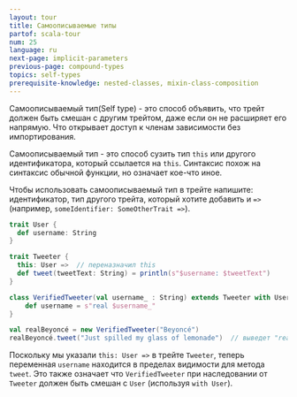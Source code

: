 ```yaml
---
layout: tour
title: Самоописываемые типы
partof: scala-tour
num: 25
language: ru
next-page: implicit-parameters
previous-page: compound-types
topics: self-types
prerequisite-knowledge: nested-classes, mixin-class-composition
---
```

Самоописываемый тип(Self type) - это способ объявить, что трейт должен быть смешан с другим трейтом, даже если он не расширяет его напрямую. Что открывает доступ к членам зависимости без импортирования.

Самоописываемый тип - это способ сузить тип `this` или другого идентификатора, который ссылается на `this`. Синтаксис похож на синтаксис обычной функции, но означает кое-что иное.

Чтобы использовать самоописываемый тип в трейте напишите: идентификатор, тип другого трейта, который хотите добавить и `=>` (например, `someIdentifier: SomeOtherTrait =>`).
```scala mdoc
trait User {
  def username: String
}

trait Tweeter {
  this: User =>  // переназначил this
  def tweet(tweetText: String) = println(s"$username: $tweetText")
}

class VerifiedTweeter(val username_ : String) extends Tweeter with User {  // Мы добавили User потому этого требует Tweeter
	def username = s"real $username_"
}

val realBeyoncé = new VerifiedTweeter("Beyoncé")
realBeyoncé.tweet("Just spilled my glass of lemonade")  // выведет "real Beyoncé: Just spilled my glass of lemonade"
```

Поскольку мы указали `this: User =>` в трейте `Tweeter`, теперь переменная `username` находится в пределах видимости для метода `tweet`. Это также означает что `VerifiedTweeter` при наследовании от `Tweeter` должен быть смешан с `User` (используя `with User`).
